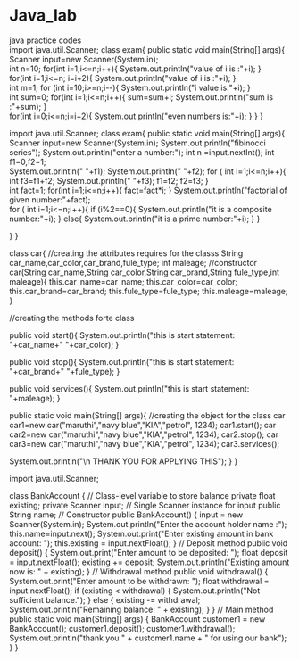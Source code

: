 # Java_lab
java practice codes
<br>
import java.util.Scanner;
class exam{
public static void main(String[] args){
Scanner input=new Scanner(System.in);
<br>
int n=10;
for(int i=1;i<=n;i++){
System.out.println("value of i is :"+i);
}<br>
for(int i=1;i<=n; i=i+2){
System.out.println("value of i is :"+i);
}<br>
int m=1;
for (int i=10;i>=n;i--){
System.out.println("i value is:"+i);
}<br>
int sum=0;
for(int i=1;i<=n;i++){
sum=sum+i;
System.out.println("sum is :"+sum);
}<br>
for(int i=0;i<=n;i=i+2){
System.out.println("even numbers is:"+i);
}
}
}
<!--10/02/2025-->
import java.util.Scanner;
class exam{
public static void main(String[] args){
Scanner input=new Scanner(System.in);
System.out.println("fibinocci series");
System.out.println("enter a number:");
int n =input.nextInt();
int f1=0,f2=1;<br>
System.out.println(" "+f1);
System.out.println(" "+f2);
for ( int i=1;i<=n;i++){
int f3=f1+f2;
System.out.println(" "+f3);
f1=f2;
f2=f3;
}<br>
int fact=1;
for(int i=1;i<=n;i++){
fact=fact*i;
}
System.out.println("factorial of given number:"+fact);<br>
for ( int i=1;i<=n;i++){
if (i%2==0){
System.out.println("it is a composite number:"+i);
}
else{
System.out.println("it is a prime number:"+i);
}
}

}
}
<!--week3-->
class car{
//creating the attributes requires for the classs
String car_name,car_color,car_brand,fule_type;
int maleage;
//constructor
car(String car_name,String car_color,String car_brand,String fule_type,int maleage){
this.car_name=car_name;
this.car_color=car_color;
this.car_brand=car_brand;
this.fule_type=fule_type;
this.maleage=maleage;
}

//creating the methods forte class

public void start(){
System.out.println("this is start statement: "+car_name+"  "+car_color);
}

public void stop(){
System.out.println("this is start statement: "+car_brand+"  "+fule_type);
}

public void services(){
System.out.println("this is start statement: "+maleage);
}

public static void main(String[] args){
//creating the object for the class
car car1=new car("maruthi","navy blue","KIA","petrol", 1234);
car1.start();
car car2=new car("maruthi","navy blue","KIA","petrol", 1234);
car2.stop();
car car3=new car("maruthi","navy blue","KIA","petrol", 1234);
car3.services();

System.out.println("\n THANK YOU FOR APPLYING THIS");
}
}
<!--bank code-->
import java.util.Scanner;

class BankAccount {
 // Class-level variable to store balance
    private float existing;
    private Scanner input; // Single Scanner instance for input
    public  String name;
    // Constructor
    public BankAccount() {
        input = new Scanner(System.in);
        System.out.println("Enter the account holder name :");
        this.name=input.next();
        System.out.print("Enter existing amount in bank account: ");
        this.existing = input.nextFloat();
    }
    // Deposit method
    public void deposit() {
        System.out.print("Enter amount to be deposited: ");
        float deposit = input.nextFloat();
        existing += deposit;
        System.out.println("Existing amount now is: " + existing);
    }
    // Withdrawal method
    public void withdrawal() {
        System.out.print("Enter amount to be withdrawn: ");
        float withdrawal = input.nextFloat();
        if (existing < withdrawal) {
            System.out.println("Not sufficient balance.");
        } else {
            existing -= withdrawal;
            System.out.println("Remaining balance: " + existing);
        }
    }
    // Main method
    public static void main(String[] args) {
        BankAccount customer1 = new BankAccount();
        customer1.deposit();
        customer1.withdrawal();
        System.out.println("thank you " + customer1.name + " for using our bank");
}
}

